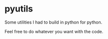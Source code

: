 # pyutils
Some utilities I had to build in python for python.

Feel free to do whatever you want with the code.


